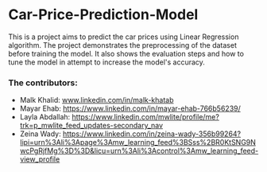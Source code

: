 # Car-Price-Prediction-Model

This is a project aims to predict the car prices using Linear Regression algorithm. The project demonstrates the preprocessing of the dataset before training the model. It also shows the evaluation steps and how to tune the model in attempt to increase the model's accuracy.

### The contributors:
* Malk Khalid: www.linkedin.com/in/malk-khatab
* Mayar Ehab: https://www.linkedin.com/in/mayar-ehab-766b56239/
* Layla Abdallah: https://www.linkedin.com/mwlite/profile/me?trk=p_mwlite_feed_updates-secondary_nav
* Zeina Wady: https://www.linkedin.com/in/zeina-wady-356b99264?lipi=urn%3Ali%3Apage%3Amw_learning_feed%3BSss%2BR0KtSNG9NwcPgRjfMg%3D%3D&licu=urn%3Ali%3Acontrol%3Amw_learning_feed-view_profile
  
